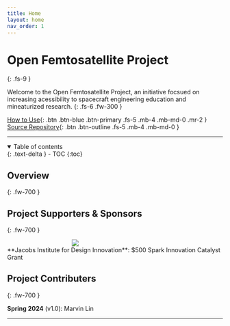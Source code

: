 ```yaml
---
title: Home
layout: home
nav_order: 1
---
```


# Open Femtosatellite Project
{: .fs-9 }

Welcome to the Open Femtosatellite Project, an initiative focsued on increasing acessibility to spacecraft engineering education and mineaturized research.
{: .fs-6 .fw-300 }

[How to Use](https://femtosat.marvinlin.space/src/how-to.html){: .btn .btn-blue .btn-primary .fs-5 .mb-4 .mb-md-0 .mr-2 }
[Source Repository](https://github.com/marvinlinn/open-femtosatellite){: .btn .btn-outline .fs-5 .mb-4 .mb-md-0 }

---

<details open markdown="block">
  <summary>
    Table of contents
  </summary>
  {: .text-delta }
- TOC
{:toc}
</details>

## Overview
{: .fw-700 }



## Project Supporters & Sponsors
{: .fw-700 }
<br />
<p align:center style="width:40%; margin: auto;">
  <img src="/assets/jacobs.png" />
</p>
**Jacobs Institute for Design Innovation**: $500 Spark Innovation Catalyst Grant

## Project Contributers
{: .fw-700 }

**Spring 2024** (v1.0): Marvin Lin

----

[^1]: Currently, it is hosted on Marvin Lin's personal GitHub account with a subdomain of his personal website.
